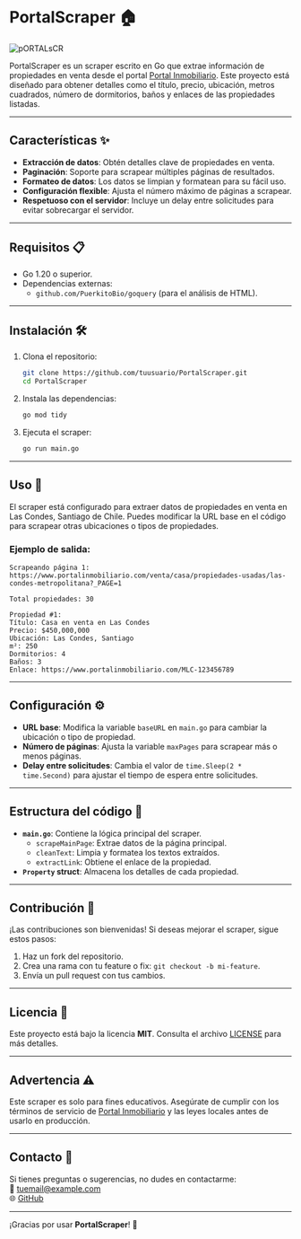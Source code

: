 # PortalScraper 🏠
![pORTALsCR](https://github.com/user-attachments/assets/f85b6729-4e4d-4ea2-abcc-0abeb61b7cf3)


PortalScraper es un scraper escrito en Go que extrae información de propiedades en venta desde el portal [Portal Inmobiliario](https://www.portalinmobiliario.com). Este proyecto está diseñado para obtener detalles como el título, precio, ubicación, metros cuadrados, número de dormitorios, baños y enlaces de las propiedades listadas.

---

## Características ✨

- **Extracción de datos**: Obtén detalles clave de propiedades en venta.
- **Paginación**: Soporte para scrapear múltiples páginas de resultados.
- **Formateo de datos**: Los datos se limpian y formatean para su fácil uso.
- **Configuración flexible**: Ajusta el número máximo de páginas a scrapear.
- **Respetuoso con el servidor**: Incluye un delay entre solicitudes para evitar sobrecargar el servidor.

---

## Requisitos 📋

- Go 1.20 o superior.
- Dependencias externas:
  - `github.com/PuerkitoBio/goquery` (para el análisis de HTML).

---

## Instalación 🛠️

1. Clona el repositorio:
   ```bash
   git clone https://github.com/tuusuario/PortalScraper.git
   cd PortalScraper
   ```

2. Instala las dependencias:
   ```bash
   go mod tidy
   ```

3. Ejecuta el scraper:
   ```bash
   go run main.go
   ```

---

## Uso 🚀

El scraper está configurado para extraer datos de propiedades en venta en Las Condes, Santiago de Chile. Puedes modificar la URL base en el código para scrapear otras ubicaciones o tipos de propiedades.

### Ejemplo de salida:
```plaintext
Scrapeando página 1: https://www.portalinmobiliario.com/venta/casa/propiedades-usadas/las-condes-metropolitana?_PAGE=1

Total propiedades: 30

Propiedad #1:
Título: Casa en venta en Las Condes
Precio: $450,000,000
Ubicación: Las Condes, Santiago
m²: 250
Dormitorios: 4
Baños: 3
Enlace: https://www.portalinmobiliario.com/MLC-123456789
```

---

## Configuración ⚙️

- **URL base**: Modifica la variable `baseURL` en `main.go` para cambiar la ubicación o tipo de propiedad.
- **Número de páginas**: Ajusta la variable `maxPages` para scrapear más o menos páginas.
- **Delay entre solicitudes**: Cambia el valor de `time.Sleep(2 * time.Second)` para ajustar el tiempo de espera entre solicitudes.

---

## Estructura del código 🧩

- **`main.go`**: Contiene la lógica principal del scraper.
  - `scrapeMainPage`: Extrae datos de la página principal.
  - `cleanText`: Limpia y formatea los textos extraídos.
  - `extractLink`: Obtiene el enlace de la propiedad.
- **`Property` struct**: Almacena los detalles de cada propiedad.

---

## Contribución 🤝

¡Las contribuciones son bienvenidas! Si deseas mejorar el scraper, sigue estos pasos:

1. Haz un fork del repositorio.
2. Crea una rama con tu feature o fix: `git checkout -b mi-feature`.
3. Envía un pull request con tus cambios.

---

## Licencia 📜

Este proyecto está bajo la licencia **MIT**. Consulta el archivo [LICENSE](LICENSE) para más detalles.

---

## Advertencia ⚠️

Este scraper es solo para fines educativos. Asegúrate de cumplir con los términos de servicio de [Portal Inmobiliario](https://www.portalinmobiliario.com) y las leyes locales antes de usarlo en producción.

---

## Contacto 📧

Si tienes preguntas o sugerencias, no dudes en contactarme:  
📩 [tuemail@example.com](mailto:tuemail@example.com)  
🌐 [GitHub](https://github.com/tuusuario)

---

¡Gracias por usar **PortalScraper**! 🎉
